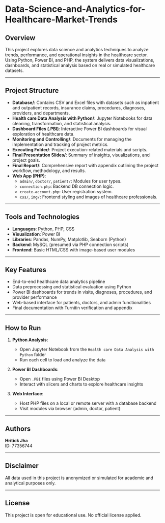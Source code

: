 # Data-Science-and-Analytics-for-Healthcare-Market-Trends

## Overview
This project explores data science and analytics techniques to analyze trends, performance, and operational insights in the healthcare sector. Using Python, Power BI, and PHP, the system delivers data visualizations, dashboards, and statistical analysis based on real or simulated healthcare datasets.

---

## Project Structure

- **Database/**: Contains CSV and Excel files with datasets such as inpatient and outpatient records, insurance claims, procedures, diagnoses, providers, and departments.
- **Health care Data Analysis with Python/**: Jupyter Notebooks for data cleaning, transformation, and statistical analysis.
- **Dashboard Files (.PBI)**: Interactive Power BI dashboards for visual exploration of healthcare data.
- **Monitoring and Controlling/**: Documents for managing the implementation and tracking of project metrics.
- **Executing Folder/**: Project execution-related materials and scripts.
- **Final Presentation Slides/**: Summary of insights, visualizations, and project goals.
- **Final Report/**: Comprehensive report with appendix outlining the project workflow, methodology, and results.
- **Web App (PHP)**:
  - `admin/`, `doctor/`, `patient/`: Modules for user types.
  - `connection.php`: Backend DB connection logic.
  - `create-account.php`: User registration system.
  - `css/`, `img/`: Frontend styling and images of healthcare professionals.

---

## Tools and Technologies

- **Languages**: Python, PHP, CSS
- **Visualization**: Power BI
- **Libraries**: Pandas, NumPy, Matplotlib, Seaborn (Python)
- **Backend**: MySQL (presumed via PHP connection scripts)
- **Frontend**: Basic HTML/CSS with image-based user modules

---

## Key Features

- End-to-end healthcare data analytics pipeline
- Data preprocessing and statistical evaluation using Python
- Power BI dashboards for trends in visits, diagnoses, procedures, and provider performance
- Web-based interface for patients, doctors, and admin functionalities
- Final documentation with Turnitin verification and appendix

---

## How to Run

1. **Python Analysis**:
   - Open Jupyter Notebook from the `Health care Data Analysis with Python` folder
   - Run each cell to load and analyze the data

2. **Power BI Dashboards**:
   - Open `.PBI` files using Power BI Desktop
   - Interact with slicers and charts to explore healthcare insights

3. **Web Interface**:
   - Host PHP files on a local or remote server with a database backend
   - Visit modules via browser (admin, doctor, patient)

---

## Authors
**Hritick Jha**  
ID: 77356744

---

## Disclaimer
All data used in this project is anonymized or simulated for academic and analytical purposes only.

---

## License
This project is open for educational use. No official license applied.


